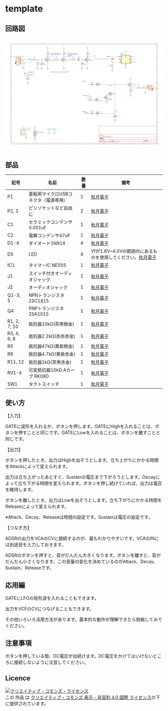 # template
## 回路図
![回路図](https://github.com/Qux/schematics/blob/master/adsr/adsr.svg)

## 部品
|記号|名前|数量|備考|
|---|-----------|-------|-------|
|P1|基板用マイクロUSBコネクタ（電源専用）|1|[秋月電子](https://akizukidenshi.com/catalog/g/gC-10398/)|
|P2, 3|ピンソケットなど自由に|2|[秋月電子](https://akizukidenshi.com/catalog/g/gC-10097/)|
|C1|セラミックコンデンサ0.001uF|1|[秋月電子](https://akizukidenshi.com/)|
|C2|電解コンデンサ47uF|1|[秋月電子](https://akizukidenshi.com/)|
|D1-4|ダイオード1N914|4|[秋月電子](https://akizukidenshi.com/)|
|D5|LED|4|Vfが1.8V~4.0Vの範囲内にあるものを使用してください。[秋月電子](https://akizukidenshi.com/catalog/g/gI-09851/)|
|IC1|タイマーIC NE555|1|[秋月電子](https://akizukidenshi.com/)|
|J1|スイッチ付きオーディオジャック|1|[秋月電子](https://akizukidenshi.com/catalog/g/gC-02384/)|
|J2|オーディオジャック|1|[秋月電子](https://akizukidenshi.com/catalog/g/gC-08958/)|
|Q1-3, 5|NPNトランジスタ 2SC1815|1|[秋月電子](https://akizukidenshi.com/)|
|Q4|PNPトランジスタ 2SA1015|1|[秋月電子](https://akizukidenshi.com/)|
|R1, 2, 7, 10|抵抗器10kΩ(茶黒橙金)|1|[秋月電子](https://akizukidenshi.com/)|
|R3, 4, 6, 8|抵抗器2.2kΩ(赤赤赤金)|1|[秋月電子](https://akizukidenshi.com/)|
|R5|抵抗器47kΩ(黄紫橙金)|1|[秋月電子](https://akizukidenshi.com/)|
|R9|抵抗器4.7kΩ(黄紫赤金)|1|[秋月電子](https://akizukidenshi.com/)|
|R11, 12|抵抗器1kΩ(茶黒赤金)|1|[秋月電子](https://akizukidenshi.com/)|
|RV1-4|可変抵抗器10kΩ Aカーブ RK09D|1|[秋月電子](https://akizukidenshi.com/catalog/g/gP-14773/)|
|SW1|タクトスイッチ|1|[秋月電子](https://akizukidenshi.com/catalog/g/gP-03648/)|


## 使い方
【入力】

GATEに波形を入れるか、ボタンを押します。GATEにHighを入れることは、ボタンを押すことと同じです。GATEにLowを入れることは、ボタンを離すことと同じです。

【出力】

ボタンを押したとき、出力はHighを出そうとします。立ち上がりにかかる時間をAttackによって変えられます。

出力は立ち上がったあとすぐ、Sustainの電圧まで下がろうとします。Decayによって立ち下がる時間を変えられます。ボタンを押し続けていれば、出力は電圧を維持します。

ボタンを離したとき、出力はLowを出そうとします。立ち下がりにかかる時間をReleaseによって変えられます。

※Attack、Decay、Releaseは時間の設定です。Sustainは電圧の設定です。

【つなぎ方】

ADSRの出力をVCAのCVに接続するのが、最もわかりやすいです。VCAのINには別途音を入力しておきます。

ADSRのボタンを押すと、音がだんだん大きくなります。ボタンを離すと、音がだんだん小さくなります。この音量の変化を決めているのがAttack、Decay、Sustain、Releaseです。

## 応用編
GATEにLFOの矩形波を入れることもできます。

出力をVCFのCVにつなげることもできます。

その他いろいろ活用方法があります。基本的な動作が理解できたら挑戦してみてください。

## 注意事項
ボタンを押している間、DC電圧が出続けます。DC電圧をかけてはいけないところに接続しないように注意してください。

## Licence
<a rel="license" href="http://creativecommons.org/licenses/by-nc/4.0/"><img alt="クリエイティブ・コモンズ・ライセンス" style="border-width:0" src="https://i.creativecommons.org/l/by-nc/4.0/88x31.png" /></a><br />この 作品 は <a rel="license" href="http://creativecommons.org/licenses/by-nc/4.0/">クリエイティブ・コモンズ 表示 - 非営利 4.0 国際 ライセンス</a>の下に提供されています。
